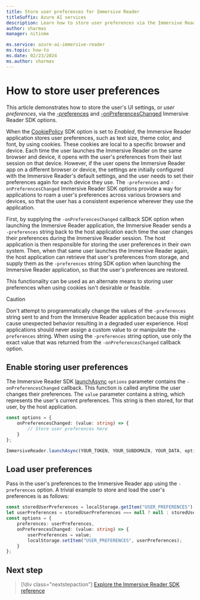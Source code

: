 ```yaml
---
title: Store user preferences for Immersive Reader
titleSuffix: Azure AI services
description: Learn how to store user preferences via the Immersive Reader SDK options.
author: sharmas
manager: nitinme

ms.service: azure-ai-immersive-reader
ms.topic: how-to
ms.date: 02/23/2024
ms.author: sharmas
---
```


# How to store user preferences

This article demonstrates how to store the user's UI settings, or *user preferences*, via the [-preferences](./reference.md#options) and [-onPreferencesChanged](./reference.md#options) Immersive Reader SDK options.

When the [CookiePolicy](./reference.md#cookiepolicy-options) SDK option is set to *Enabled*, the Immersive Reader application stores user preferences, such as text size, theme color, and font, by using cookies. These cookies are local to a specific browser and device. Each time the user launches the Immersive Reader on the same browser and device, it opens with the user's preferences from their last session on that device. However, if the user opens the Immersive Reader app on a different browser or device, the settings are initially configured with the Immersive Reader's default settings, and the user needs to set their preferences again for each device they use. The `-preferences` and `-onPreferencesChanged` Immersive Reader SDK options provide a way for applications to roam a user's preferences across various browsers and devices, so that the user has a consistent experience wherever they use the application.

First, by supplying the `-onPreferencesChanged` callback SDK option when launching the Immersive Reader application, the Immersive Reader sends a `-preferences` string back to the host application each time the user changes their preferences during the Immersive Reader session. The host application is then responsible for storing the user preferences in their own system. Then, when that same user launches the Immersive Reader again, the host application can retrieve that user's preferences from storage, and supply them as the `-preferences` string SDK option when launching the Immersive Reader application, so that the user's preferences are restored.

This functionality can be used as an alternate means to storing user preferences when using cookies isn't desirable or feasible.

> [!CAUTION]
> Don't attempt to programmatically change the values of the `-preferences` string sent to and from the Immersive Reader application because this might cause unexpected behavior resulting in a degraded user experience. Host applications should never assign a custom value to or manipulate the `-preferences` string. When using the `-preferences` string option, use only the exact value that was returned from the `-onPreferencesChanged` callback option.

## Enable storing user preferences

The Immersive Reader SDK [launchAsync](./reference.md#launchasync) `options` parameter contains the `-onPreferencesChanged` callback. This function is called anytime the user changes their preferences. The `value` parameter contains a string, which represents the user's current preferences. This string is then stored, for that user, by the host application.

```typescript
const options = {
    onPreferencesChanged: (value: string) => {
        // Store user preferences here
    }
};

ImmersiveReader.launchAsync(YOUR_TOKEN, YOUR_SUBDOMAIN, YOUR_DATA, options);
```

## Load user preferences

Pass in the user's preferences to the Immersive Reader app using the `-preferences` option. A trivial example to store and load the user's preferences is as follows:

```typescript
const storedUserPreferences = localStorage.getItem("USER_PREFERENCES");
let userPreferences = storedUserPreferences === null ? null : storedUserPreferences;
const options = {
    preferences: userPreferences,
    onPreferencesChanged: (value: string) => {
        userPreferences = value;
        localStorage.setItem("USER_PREFERENCES", userPreferences);
    }
};
```

## Next step

> [!div class="nextstepaction"]
> [Explore the Immersive Reader SDK reference](reference.md)
